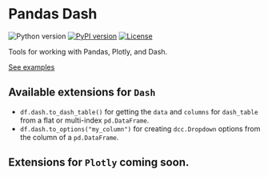 # Pandas Dash

![Python version](https://img.shields.io/badge/python-3.7%20%7C%203.8%20%7C%203.9%20%7C%203.10-blue.svg)
[![PyPI version](https://badge.fury.io/py/pandas-dash.svg)](https://pypi.org/project/pandas-dash/)
[![License](https://img.shields.io/badge/license-Apache%202.0-blue.svg)](https://github.com/lucasjamar/pandas-dash/blob/main/LICENSE.md)

Tools for working with Pandas, Plotly, and Dash.

[See examples](https://github.com/lucasjamar/pandas-dash/blob/main/examples/app.py)

## Available extensions for `Dash`
* `df.dash.to_dash_table()` for getting the `data` and `columns` for `dash_table` from a flat or multi-index `pd.DataFrame`.
* `df.dash.to_options("my_column")` for creating `dcc.Dropdown` options from the column of a `pd.DataFrame`.

## Extensions for `Plotly` coming soon.